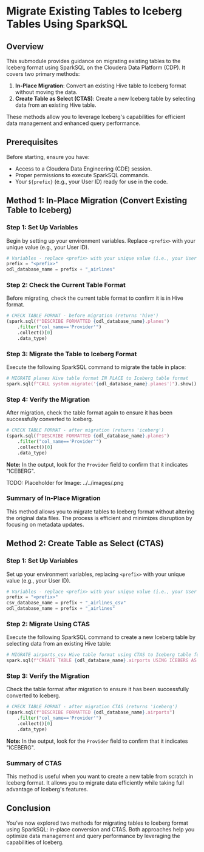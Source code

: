 # Migrate Existing Tables to Iceberg Tables Using SparkSQL

## Overview

This submodule provides guidance on migrating existing tables to the Iceberg format using SparkSQL on the Cloudera Data Platform (CDP). It covers two primary methods:

1. **In-Place Migration**: Convert an existing Hive table to Iceberg format without moving the data.
2. **Create Table as Select (CTAS)**: Create a new Iceberg table by selecting data from an existing Hive table.

These methods allow you to leverage Iceberg's capabilities for efficient data management and enhanced query performance.

## Prerequisites

Before starting, ensure you have:

- Access to a Cloudera Data Engineering (CDE) session.
- Proper permissions to execute SparkSQL commands.
- Your `${prefix}` (e.g., your User ID) ready for use in the code.

## Method 1: In-Place Migration (Convert Existing Table to Iceberg)

### Step 1: Set Up Variables

Begin by setting up your environment variables. Replace `<prefix>` with your unique value (e.g., your User ID).

  ``` python
  # Variables - replace <prefix> with your unique value (i.e., your User ID)
  prefix = "<prefix>"
  odl_database_name = prefix + "_airlines"
  ```

### Step 2: Check the Current Table Format

Before migrating, check the current table format to confirm it is in Hive format.

  ``` python
  # CHECK TABLE FORMAT - before migration (returns 'hive')
  (spark.sql(f"DESCRIBE FORMATTED {odl_database_name}.planes")
      .filter("col_name=='Provider'")
      .collect()[0]
      .data_type)
  ```

### Step 3: Migrate the Table to Iceberg Format

Execute the following SparkSQL command to migrate the table in place:

  ``` python
  # MIGRATE planes Hive table format IN PLACE to Iceberg table format
  spark.sql(f"CALL system.migrate('{odl_database_name}.planes')").show()
  ```

### Step 4: Verify the Migration

After migration, check the table format again to ensure it has been successfully converted to Iceberg.

  ``` python
  # CHECK TABLE FORMAT - after migration (returns 'iceberg')
  (spark.sql(f"DESCRIBE FORMATTED {odl_database_name}.planes")
      .filter("col_name=='Provider'")
      .collect()[0]
      .data_type)
  ```

**Note:** In the output, look for the `Provider` field to confirm that it indicates "ICEBERG".

TODO: Placeholder for Image: ../../images/.png

### Summary of In-Place Migration

This method allows you to migrate tables to Iceberg format without altering the original data files. The process is efficient and minimizes disruption by focusing on metadata updates.

## Method 2: Create Table as Select (CTAS)

### Step 1: Set Up Variables

Set up your environment variables, replacing `<prefix>` with your unique value (e.g., your User ID).

  ``` python
  # Variables - replace <prefix> with your unique value (i.e., your User ID)
  prefix = "<prefix>"
  csv_database_name = prefix + "_airlines_csv"
  odl_database_name = prefix + "_airlines"
  ```

### Step 2: Migrate Using CTAS

Execute the following SparkSQL command to create a new Iceberg table by selecting data from an existing Hive table:

  ``` python
  # MIGRATE airports_csv Hive table format using CTAS to Iceberg table format
  spark.sql(f"CREATE TABLE {odl_database_name}.airports USING ICEBERG AS SELECT * FROM {csv_database_name}.airports_csv").show()
  ```

### Step 3: Verify the Migration

Check the table format after migration to ensure it has been successfully converted to Iceberg.

  ``` python
  # CHECK TABLE FORMAT - after migration CTAS (returns 'iceberg')
  (spark.sql(f"DESCRIBE FORMATTED {odl_database_name}.airports")
      .filter("col_name=='Provider'")
      .collect()[0]
      .data_type)
  ```

**Note:** In the output, look for the `Provider` field to confirm that it indicates "ICEBERG".

### Summary of CTAS

This method is useful when you want to create a new table from scratch in Iceberg format. It allows you to migrate data efficiently while taking full advantage of Iceberg's features.

## Conclusion

You’ve now explored two methods for migrating tables to Iceberg format using SparkSQL: in-place conversion and CTAS. Both approaches help you optimize data management and query performance by leveraging the capabilities of Iceberg.

